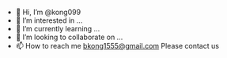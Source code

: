 - 👋 Hi, I’m @kong099
- 👀 I’m interested in ...
- 🌱 I’m currently learning ...
- 💞️ I’m looking to collaborate on ...
- 📫 How to reach me bkong1555@gmail.com Please contact us 

<!---
kong099/kong099 is a ✨ special ✨ repository because its `README.md` (this file) appears on your GitHub profile.
You can click the Preview link to take a look at your changes.
--->
